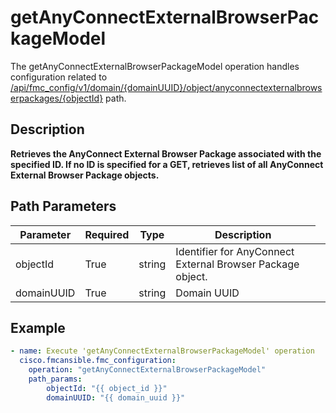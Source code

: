# getAnyConnectExternalBrowserPackageModel

The getAnyConnectExternalBrowserPackageModel operation handles configuration related to [/api/fmc_config/v1/domain/{domainUUID}/object/anyconnectexternalbrowserpackages/{objectId}](/paths//api/fmc_config/v1/domain/{domain_uuid}/object/anyconnectexternalbrowserpackages/{object_id}.md) path.&nbsp;
## Description
**Retrieves the AnyConnect External Browser Package associated with the specified ID. If no ID is specified for a GET, retrieves list of all AnyConnect External Browser Package objects.**

## Path Parameters
| Parameter | Required | Type | Description |
| --------- | -------- | ---- | ----------- |
| objectId | True | string <td colspan=3> Identifier for AnyConnect External Browser Package object. |
| domainUUID | True | string <td colspan=3> Domain UUID |

## Example
```yaml
- name: Execute 'getAnyConnectExternalBrowserPackageModel' operation
  cisco.fmcansible.fmc_configuration:
    operation: "getAnyConnectExternalBrowserPackageModel"
    path_params:
        objectId: "{{ object_id }}"
        domainUUID: "{{ domain_uuid }}"

```